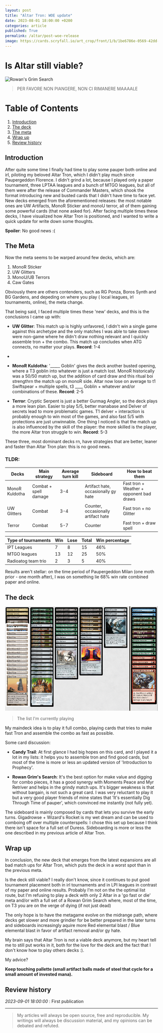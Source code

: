 ```yaml
---
layout: post
title: "Altar Tron: WOE update"
date: 2023-08-01 18:00:00 +0200
categories: article
published: True
permalink: /altar/post-woe-release
image: https://cards.scryfall.io/art_crop/front/1/b/1be6786e-0569-42dd-b03c-82da7b32a14f.jpg?1692937818
---
```


# Is Altar still viable?

![Rowan's Grim Search](https://cards.scryfall.io/art_crop/front/1/b/1be6786e-0569-42dd-b03c-82da7b32a14f.jpg?1692937818)

> PER FAVORE NON PIANGERE, NON CI RIMANERE MAAAALE

# Table of Contents

1. [Introduction](#introduction)
2. [The deck](#the-deck)
3. [The meta](#the-meta)
4. [Wrap up](#wrap-up)
5. [Review history](#review-history)

## Introduction

After quite some time I finally had time to play some pauper both online and irl, piloting my beloved Altar Tron, which
I didn't play much since Paupergeddon Florence.
I didn't grind a lot, because I played only a paper tournament, three LPTAA leagues and a bunch of MTGO leagues, but all
of them were after the release of Commander Masters, which shook the format introducing new and busted cards that I
didn't have time to face yet.
New decks emerged from the aforementioned releases: the most notable ones are UW Artifacts, MonoR Sticker and monoU
terror, all of them gaining some powerful cards (that none asked for).
After facing multiple times these decks, I have visualized how Altar Tron is positioned, and I
wanted to write a quick update for write down some thoughts.

**Spoiler**: No good news :(

## The Meta

Now the meta seems to be warped around few decks, which are:

1. MonoR Sticker
2. UW Glitters
3. MonoU/UB Terrors
4. Caw Gates

Obviously there are others contenders, such as RG Ponza, Boros Synth and BG Gardens, and depeding on where you play (
local leagues, irl tournaments, online), the meta change.

That being said, I faced multiple times these 'new' decks, and this is the conclusions I came up with:

- **UW Glitter**: This match up is highly unfavored, I didn't win a single game against this archetype and the only
  matches I was able to take down were non-game where he didn't draw nothing relevant and I quickly assemble tron + the
  combo. This match up concludes when ATG connects, no matter your plays.
  **Record**: 1-4
-
- **MonoR Kuldotha**: '_____ Goblin' gives the deck another busted opening, where a T3 goblin into whatever is just a
  match lost. MonoR historically was a 50/50 match up, but the addition of card draw and this ritual boi strengthrn the
  match up on monoR side. Altar now lose on average to t1 Swiftspear + multiple spells, t3 ____ Goblin + whatever and/or
  combinations of these.
  **Record**: 2-5

- **Terror**: Cryptic Serpent is just a better Gurmag Angler, so the deck plays a more lean plan. Easier to play 5/5,
  better manabase and Delver of secrets lead to more problematic games. T1 delver + interaction is probably enough to
  win most of the games, and also fast 5/5 with protections are just unwinnable. One thing I noticed is that the match
  up is also influenced by the skill of the player: the more skilled is the player, the more Altar tron struggle to win.
  **Record**: 5-3

These three, most dominant decks rn, have strategies that are better, leaner and faster than Altar Tron plan: this is no
good news.

### TLDR:

| Decks          | Main strategy         | Average turn kill | Sideboard                           | How to beat them                         | 
|----------------|-----------------------|-------------------|-------------------------------------|------------------------------------------|
| MonoR Kuldotha | Combat + spell damage | 3-4               | Artifact hate, occasionally gy hate | Fast tron + Weather + opponent bad draws |
| UW Glitters    | Combat                | 3-4               | Counter, occasionally artifact hate | Fast tron            + no Glitter        |
| Terror         | Combat                | 5-7               | Counter                             | Fast tron + draw spell                   |

| Type of tournaments | Win | Lose | Total | Win percentage |
|---------------------|-----|------|-------|----------------|
| IPT Leagues         | 7   | 8    | 15    | 46%            |
| MTGO leagues        | 13  | 12   | 25    | 50%            | 
| Radioatog team trio | 2   | 3    | 5     | 40%            | 

Results aren't stellar: on the time period of Paupergeddon Milan (one moth prior - one month after), I was on something
lie 68% win rate combined paper and online.

## The deck

![the deck](_site/altar-quick-update/the_list.png)

> The list I'm currently playing

My maindeck idea is to play it full combo, playing cards that tries to make fast Tron and assemble the combo as fast as
possible.

Some card discussion:

- **Candy Trail**: At first glance I had big hopes on this card, and I played it a lot in my lists: it helps you to
  assemble tron and find good cards, but most of the time is more or less an updated version of 'Introduction to
  Prophecy'.

- **Rowan Grim's Search**: It's the best option for make value and digging for combo pieces, it has a good synergy with
  Moments Peace and Myr Retriver and helps in the grindy match ups. It's bigger weakness is that without bargain, is not
  such a great card. I was very reluctant to play it but a very good player friends of mine states that 'It's
  essentially Dig Through Time of pauper', which convinced me instantly (not fully yet).

The sideboard is mainly composed by cards that lets you survive the early turns.
Gigadrowse + Wizard's Rocket is my wet dream and can be used to comboing off over multiple counterspells: I chose this
set up because I think there isn't space for a full set of Duress.
Sideboarding is more or less the one described in my previous article of Altar Tron.

## Wrap up

In conclusion, the new deck that emerges from the latest expansions are all bad match ups for Altar Tron, which puts the
deck in a worst spot than in the previous meta.

Is the deck still viable? I really don't know, since it continues to put good tournament placement both in irl
tournaments and in LPI leagues in contrast of my paper and online results.
Probably I'm not on the the optimal list route, but I'm refusing to play a deck with only 2 Altar in a 'go fast or die'
meta and/or with a full set of a Rowan Grim Search where, most of the time, on T3 you are on the verge of dying (if not
just dead)

The only hope is to have the metagame evolve on the midrange path, where decks get slower and more grindier for be
better prepared in the later turns and sideboards increasingly aquire more Red elemental blast / Blue elemental blast in
favor of artifact removal and/or gy hate.

My brain says that Altar Tron is not a viable deck anymore, but my heart tell me to still put works in it, both for the
love for the deck and the fact that I don't know how to play others decks :).

My advice?

**Keep touching pallette (small artifact balls made of steel that cycle for a small amount of invested mana).**

## Review history

_2023-09-01 18:00:00_ : First publication

----
> My articles will always be open source, free and reproducible. My writings will always be discussion material, and my
> opinions can be debated and refuted.